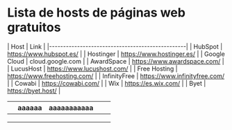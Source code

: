 # Lista de hosts de páginas web gratuitos

| Host            | Link                          |
|-------------------------------------------------|
| HubSpot         | https://www.hubspot.es/       |
| Hostinger       | https://www.hostinger.es/     |
| Google Cloud    | cloud.google.com              |
| AwardSpace      | https://www.awardspace.com/   |
| LucusHost       | https://www.lucushost.com/    |
| Free Hosting    | https://www.freehosting.com/  |
| InfinityFree    | https://www.infinityfree.com/ |
| Cowabi          | https://cowabi.com/           |
| Wix             | https://es.wix.com/           |
| Byet            | https://byet.host/            |


|   | aaaaaa | aaaaaaaaaaa |   |   |
|---|--------|-------------|---|---|
|   |        |             |   |   |
|   |        |             |   |   |
|   |        |             |   |   |